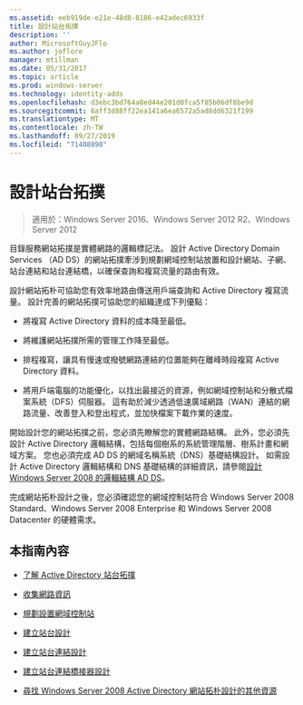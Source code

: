 ```yaml
---
ms.assetid: eeb919de-e21e-48d8-8186-e42adec6933f
title: 設計站台拓撲
description: ''
author: MicrosoftGuyJFlo
ms.author: joflore
manager: mtillman
ms.date: 05/31/2017
ms.topic: article
ms.prod: windows-server
ms.technology: identity-adds
ms.openlocfilehash: d3ebc3bd764a8ed44e201d0fca5f85b06df8be9d
ms.sourcegitcommit: 6aff3d88ff22ea141a6ea6572a5ad8dd6321f199
ms.translationtype: MT
ms.contentlocale: zh-TW
ms.lasthandoff: 09/27/2019
ms.locfileid: "71408890"
---
```

# <a name="designing-the-site-topology"></a>設計站台拓撲

>適用於：Windows Server 2016、Windows Server 2012 R2、Windows Server 2012

目錄服務網站拓撲是實體網路的邏輯標記法。 設計 Active Directory Domain Services （AD DS）的網站拓撲牽涉到規劃網域控制站放置和設計網站、子網、站台連結和站台連結橋，以確保查詢和複寫流量的路由有效。  
  
設計網站拓朴可協助您有效率地路由傳送用戶端查詢和 Active Directory 複寫流量。 設計完善的網站拓撲可協助您的組織達成下列優點：  
  
-   將複寫 Active Directory 資料的成本降至最低。  
  
-   將維護網站拓撲所需的管理工作降至最低。  
  
-   排程複寫，讓具有慢速或撥號網路連結的位置能夠在離峰時段複寫 Active Directory 資料。  
  
-   將用戶端電腦的功能優化，以找出最接近的資源，例如網域控制站和分散式檔案系統（DFS）伺服器。 這有助於減少透過低速廣域網路（WAN）連結的網路流量、改善登入和登出程式，並加快檔案下載作業的速度。  
  
開始設計您的網站拓撲之前，您必須先瞭解您的實體網路結構。 此外，您必須先設計 Active Directory 邏輯結構，包括每個樹系的系統管理階層、樹系計畫和網域方案。 您也必須完成 AD DS 的網域名稱系統（DNS）基礎結構設計。 如需設計 Active Directory 邏輯結構和 DNS 基礎結構的詳細資訊，請參閱[設計 Windows Server 2008 的邏輯結構 AD DS](https://technet.microsoft.com/library/cc770806.aspx)。  
  
完成網站拓朴設計之後，您必須確認您的網域控制站符合 Windows Server 2008 Standard、Windows Server 2008 Enterprise 和 Windows Server 2008 Datacenter 的硬體需求。  
  
## <a name="in-this-guide"></a>本指南內容  
  
-   [了解 Active Directory 站台拓撲](../../ad-ds/plan/Understanding-Active-Directory-Site-Topology.md)  
  
-   [收集網路資訊](../../ad-ds/plan/Collecting-Network-Information.md)  
  
-   [規劃設置網域控制站](../../ad-ds/plan/Planning-Domain-Controller-Placement.md)  
  
-   [建立站台設計](../../ad-ds/plan/Creating-a-Site-Design.md)  
  
-   [建立站台連結設計](../../ad-ds/plan/Creating-a-Site-Link-Design.md)  
  
-   [建立站台連結橋接器設計](../../ad-ds/plan/Creating-a-Site-Link-Bridge-Design.md)  
  
-   [尋找 Windows Server 2008 Active Directory 網站拓朴設計的其他資源](../../ad-ds/plan/Finding-Additional-Resources-for-Windows-Server-2008-Active-Directory-Site-Topology-Design.md)  
  


